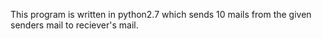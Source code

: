 This program is written in python2.7 which sends 10 mails from the given senders mail to reciever's mail.
